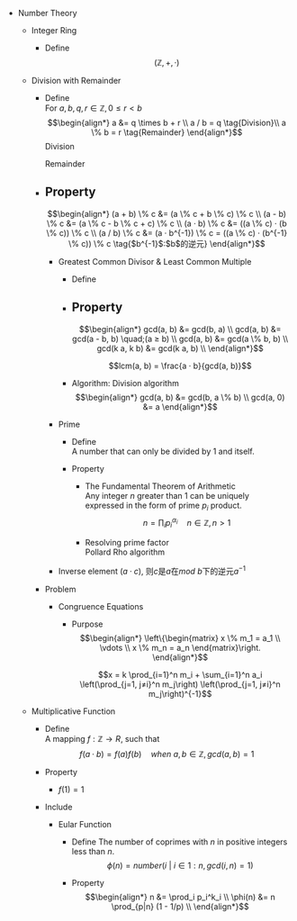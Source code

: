 * Number Theory
  * Integer Ring
    - Define
      $$(\mathbb Z, +, ·)$$

  * Division with Remainder
    - Define    
      For $a,b,q,r \in \mathbb Z, 0 ≤ r < b$
      $$\begin{align*}
          a &= q \times b + r  \\
          a / b = q  \tag{Division}\\
          a \% b = r  \tag{Remainder}
      \end{align*}$$
      Division

      Remainder

    - Property
      - 
        $$\begin{align*}
          (a + b) \% c &= (a \% c + b \% c) \% c  \\
          (a - b) \% c &= (a \% c - b \% c + c) \% c  \\
          (a · b) \% c &= ((a \% c) · (b \% c)) \% c  \\
          (a / b) \% c &= (a · b^{-1}) \% c = ((a \% c) · (b^{-1} \% c)) \% c  \tag{$b^{-1}$:$b$的逆元}
        \end{align*}$$

      * Greatest Common Divisor & Least Common Multiple
        - Define

        - Property
          - 
            $$\begin{align*}
              gcd(a, b) &= gcd(b, a)  \\
              gcd(a, b) &= gcd(a - b, b) \quad;(a ≥ b)  \\
              gcd(a, b) &= gcd(a \% b, b)  \\
              gcd(k a, k b) &= gcd(k a, b)  \\
            \end{align*}$$

          $$lcm(a, b) = \frac{a · b}{gcd(a, b)}$$

        - Algorithm: Division algorithm
            $$\begin{align*}
              gcd(a, b) &= gcd(b, a \% b)  \\
              gcd(a, 0) &= a
            \end{align*}$$

      * Prime
        - Define  
          A number that can only be divided by $1$ and itself.

        - Property
          -  The Fundamental Theorem of Arithmetic  
            Any integer $n$ greater than $1$ can be uniquely expressed in the form of prime $p_i$ product.   
            $$n = \prod_i p_i^{α_i} \quad n \in \mathbb Z, n > 1$$

          - Resolving prime factor  
            Pollard Rho algorithm

      - Inverse element
        $(a · c) % b = 1$, 则$c$是$a$在$mod\ b$下的逆元$a^{-1}$

    - Problem
      * Congruence Equations
        - Purpose
          $$\begin{align*}
            \left\{\begin{matrix} x \% m_1 = a_1 \\ \vdots \\ x \% m_n = a_n \end{matrix}\right.
          \end{align*}$$

          $$x = k \prod_{i=1}^n m_i + \sum_{i=1}^n a_i \left(\prod_{j=1, j≠i}^n m_j\right) \left(\prod_{j=1, j≠i}^n m_j\right)^{-1}$$

  * Multiplicative Function
    - Define  
      A mapping $f: \mathbb Z \to R$, such that
      $$f(a · b) = f(a) f(b) \quad when\ a, b \in \mathbb Z, gcd(a, b) = 1$$

    - Property
      - $f(1) = 1$

    - Include
      * Eular Function
        - Define
          The number of coprimes with $n$ in positive integers less than $n$.
          $$\phi(n) = number({i\ |\ i \in 1:n, gcd(i, n) = 1})$$

        - Property
          $$\begin{align*}
            n &= \prod_i p_i^k_i  \\
            \phi(n) &= n \prod_{p|n} (1 - 1/p)  \\
          \end{align*}$$
